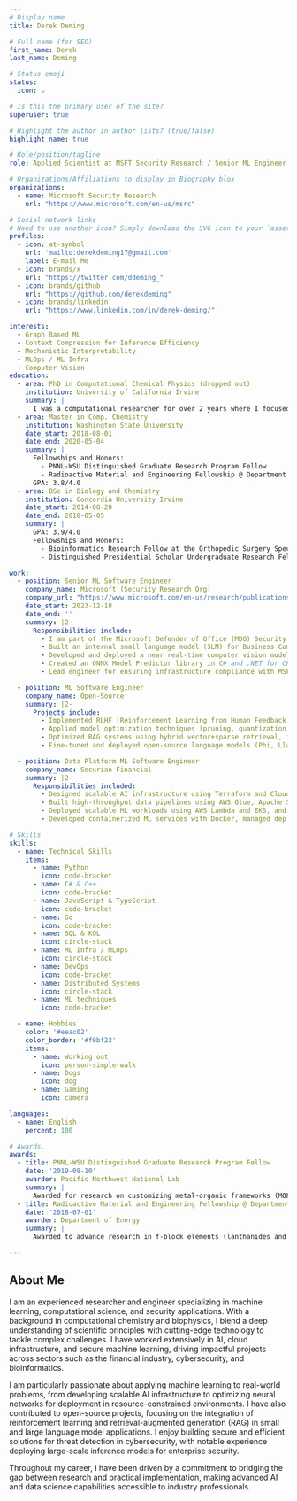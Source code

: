```yaml
---
# Display name
title: Derek Deming

# Full name (for SEO)
first_name: Derek
last_name: Deming

# Status emoji
status:
  icon: ☕️

# Is this the primary user of the site?
superuser: true

# Highlight the author in author lists? (true/false)
highlight_name: true

# Role/position/tagline
role: Applied Scientist at MSFT Security Research / Senior ML Engineer

# Organizations/Affiliations to display in Biography blox
organizations:
  - name: Microsoft Security Research
    url: "https://www.microsoft.com/en-us/msrc"

# Social network links
# Need to use another icon? Simply download the SVG icon to your `assets/media/icons/` folder.
profiles:
  - icon: at-symbol
    url: 'mailto:derekdeming17@gmail.com'
    label: E-mail Me
  - icon: brands/x
    url: "https://twitter.com/ddeming_"
  - icon: brands/github
    url: "https://github.com/derekdeming"
  - icon: brands/linkedin
    url: "https://www.linkedin.com/in/derek-deming/"

interests:
  - Graph Based ML
  - Context Compression for Inference Efficiency
  - Mechanistic Interpretability
  - MLOps / ML Infra
  - Computer Vision
education:
  - area: PhD in Computational Chemical Physics (dropped out)
    institution: University of California Irvine
    summary: |
      I was a computational researcher for over 2 years where I focused on understanding the structural dynamics of biological systems. Most of this work was done in collaboration with wet biochem/biophysics researchers. There were a variety of related and unrelated reasons that influenced my decision to leave my PhD going into my third year. I passed all my coursework during my first 2 years with a 3.8 GPA. Ultimately, opportunities outside of my PhD seemed more promising to support myself, my family, and furthering my career. Although I left my PhD, I have not and will not stop doing research or thinking like a researcher.
  - area: Master in Comp. Chemistry 
    institution: Washington State University
    date_start: 2018-08-01
    date_end: 2020-05-04
    summary: |
      Fellowships and Honors:
        - PNNL-WSU Distinguished Graduate Research Program Fellow
        - Radioactive Material and Engineering Fellowship @ Department of Energy (DoE)
      GPA: 3.8/4.0
  - area: BSc in Biology and Chemistry
    institution: Concordia University Irvine
    date_start: 2014-08-20
    date_end: 2018-05-05
    summary: |
      GPA: 3.9/4.0
      Fellowships and Honors:
        - Bioinformatics Research Fellow at the Orthopedic Surgery Specialty Clinic
        - Distinguished Presidential Scholar Undergraduate Research Fellow

work:
  - position: Senior ML Software Engineer
    company_name: Microsoft (Security Research Org)
    company_url: "https://www.microsoft.com/en-us/research/publications/?"
    date_start: 2023-12-18
    date_end: ''
    summary: |2-
      Responsibilities include:
        - I am part of the Microsoft Defender of Office (MDO) Security Research Org at MSFT, specifically working on building out the machine learning capabilities and scalable infrastructure of the product. I am also part of the Sonar Machine Learning (Sonar ML) team, which is the full detonation platform we built for detonating threat vectors in real time.
        - Built an internal small language model (SLM) for Business Compromised Emails (BEC), Spam, and Phish detection, optimizing perception DNNs in FP16/INT8 precision for reduced computational overhead and enhanced production efficiency using NVIDIA's TensorRT and CUDA.
        - Developed and deployed a near real-time computer vision model for detecting and decoding malicious QR codes in messages, saving over 25 million dollars annually in COGs.
        - Created an ONNX Model Predictor library in C# and .NET for CPU inference, allowing sub-30 millisecond real-time inference across multiple Microsoft organizations as a NuGet package.
        - Lead engineer for ensuring infrastructure compliance with MSFT Security First Initiative (SFI), including authentication, cloud storage security, and network isolation for VMs.

  - position: ML Software Engineer
    company_name: Open-Source
    summary: |2-
      Projects include:
        - Implemented RLHF (Reinforcement Learning from Human Feedback) pipelines in Langchain, LlamaIndex, and Langraph for personalized therapy solutions at Cartha, including custom retrievers and query transformers.
        - Applied model optimization techniques (pruning, quantization, kernel fusion) for low-latency edge applications and implemented RAG systems with NVIDIA acceleration for enhanced inference performance.
        - Optimized RAG systems using hybrid vector+sparse retrieval, implementing ColBERT, HyDE, and CoT for enhanced reasoning of multi-step queries and developed custom tokenizers and embedding models for specialized security datasets.
        - Fine-tuned and deployed open-source language models (Phi, Llama, Mistral), leveraging the Unlsoth library for LoRA and quantization methods for edge deployment.

  - position: Data Platform ML Software Engineer
    company_name: Securian Financial
    summary: |2-
      Responsibilities included:
        - Designed scalable AI infrastructure using Terraform and CloudFormation, leveraging MLOps principles with CI/CD via GitHub Actions.
        - Built high-throughput data pipelines using AWS Glue, Apache Spark, and S3, and automated ETL workflows with AWS Step Functions.
        - Deployed scalable ML workloads using AWS Lambda and EKS, and built real-time data ingestion systems with Apache Kafka and Amazon Kinesis.
        - Developed containerized ML services with Docker, managed deployments using Helm charts, and configured Prometheus and Grafana for system health monitoring.

# Skills
skills:
  - name: Technical Skills
    items:
      - name: Python
        icon: code-bracket
      - name: C# & C++
        icon: code-bracket
      - name: JavaScript & TypeScript
        icon: code-bracket
      - name: Go
        icon: code-bracket
      - name: SQL & KQL
        icon: circle-stack
      - name: ML Infra / MLOps
        icon: circle-stack
      - name: DevOps
        icon: code-bracket
      - name: Distributed Systems
        icon: circle-stack
      - name: ML techniques
        icon: code-bracket

  - name: Hobbies
    color: '#eeac02'
    color_border: '#f0bf23'
    items:
      - name: Working out
        icon: person-simple-walk
      - name: Dogs
        icon: dog
      - name: Gaming
        icon: camera

languages:
  - name: English
    percent: 100

# Awards.
awards:
  - title: PNNL-WSU Distinguished Graduate Research Program Fellow
    date: '2019-08-10'
    awarder: Pacific Northwest National Lab
    summary: |
      Awarded for research on customizing metal-organic frameworks (MOFs) for nuclear waste separation, with funding for four years of PhD research at PNNL to optimize structural ligand components of MOFs for enhanced binding affinity to nuclear waste.
  - title: Radioactive Material and Engineering Fellowship @ Department of Energy
    date: '2018-07-01'
    awarder: Department of Energy
    summary: |
      Awarded to advance research in f-block elements (lanthanides and actinides) to understand their properties, synthesis, and real-world applications such as nuclear fuel cycles, waste remediation, and material science. Worked on optimizing metal-organic frameworks (MOFs) for radioactive waste separation and enhancing reactor efficiency.

---
```


## About Me

I am an experienced researcher and engineer specializing in machine learning, computational science, and security applications. With a background in computational chemistry and biophysics, I blend a deep understanding of scientific principles with cutting-edge technology to tackle complex challenges. I have worked extensively in AI, cloud infrastructure, and secure machine learning, driving impactful projects across sectors such as the financial industry, cybersecurity, and bioinformatics.

I am particularly passionate about applying machine learning to real-world problems, from developing scalable AI infrastructure to optimizing neural networks for deployment in resource-constrained environments. I have also contributed to open-source projects, focusing on the integration of reinforcement learning and retrieval-augmented generation (RAG) in small and large language model applications. I enjoy building secure and efficient solutions for threat detection in cybersecurity, with notable experience deploying large-scale inference models for enterprise security.

Throughout my career, I have been driven by a commitment to bridging the gap between research and practical implementation, making advanced AI and data science capabilities accessible to industry professionals.
